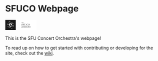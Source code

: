 # SFUCO Webpage
<img src="img/header.png" width="100">

This is the SFU Concert Orchestra's webpage!

To read up on how to get started with contributing or developing for the site, check out the [wiki](https://github.com/sfuco/sfuco-site/wiki).
